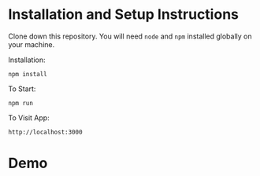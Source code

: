 # Installation and Setup Instructions
Clone down this repository. You will need `node` and `npm` installed globally on your machine.

Installation:

`npm install`

To Start:

`npm run`

To Visit App:

`http://localhost:3000`

# Demo
